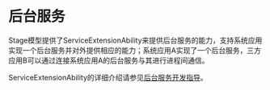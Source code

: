 # 后台服务


Stage模型提供了ServiceExtensionAbility来提供后台服务的能力，支持系统应用实现一个后台服务并对外提供相应的能力；系统应用A实现了一个后台服务，三方应用B可以通过连接系统应用A的后台服务与其进行进程间通信。


ServiceExtensionAbility的详细介绍请参见[后台服务开发指导](serviceextensionability.md)。
